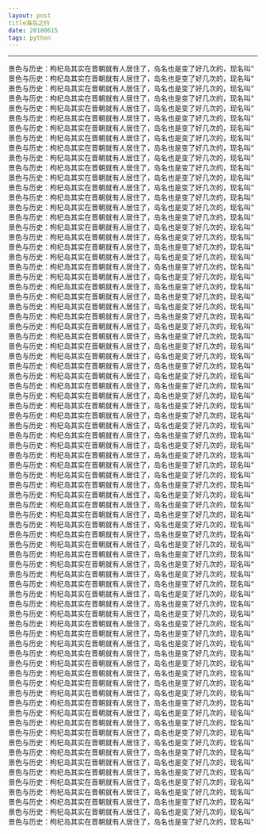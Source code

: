 ```yaml
---
layout: post
title海岛之约
date: 20180615
tags: python  
---
```

--- 
 景色与历史：枸杞岛其实在晋朝就有人居住了，岛名也是变了好几次的，现名叫“
 景色与历史：枸杞岛其实在晋朝就有人居住了，岛名也是变了好几次的，现名叫“
 景色与历史：枸杞岛其实在晋朝就有人居住了，岛名也是变了好几次的，现名叫“
 景色与历史：枸杞岛其实在晋朝就有人居住了，岛名也是变了好几次的，现名叫“
 景色与历史：枸杞岛其实在晋朝就有人居住了，岛名也是变了好几次的，现名叫“
 景色与历史：枸杞岛其实在晋朝就有人居住了，岛名也是变了好几次的，现名叫“
 景色与历史：枸杞岛其实在晋朝就有人居住了，岛名也是变了好几次的，现名叫“
 景色与历史：枸杞岛其实在晋朝就有人居住了，岛名也是变了好几次的，现名叫“
 景色与历史：枸杞岛其实在晋朝就有人居住了，岛名也是变了好几次的，现名叫“
 景色与历史：枸杞岛其实在晋朝就有人居住了，岛名也是变了好几次的，现名叫“
 景色与历史：枸杞岛其实在晋朝就有人居住了，岛名也是变了好几次的，现名叫“
 景色与历史：枸杞岛其实在晋朝就有人居住了，岛名也是变了好几次的，现名叫“
 景色与历史：枸杞岛其实在晋朝就有人居住了，岛名也是变了好几次的，现名叫“
 景色与历史：枸杞岛其实在晋朝就有人居住了，岛名也是变了好几次的，现名叫“
 景色与历史：枸杞岛其实在晋朝就有人居住了，岛名也是变了好几次的，现名叫“
 景色与历史：枸杞岛其实在晋朝就有人居住了，岛名也是变了好几次的，现名叫“
 景色与历史：枸杞岛其实在晋朝就有人居住了，岛名也是变了好几次的，现名叫“
 景色与历史：枸杞岛其实在晋朝就有人居住了，岛名也是变了好几次的，现名叫“
 景色与历史：枸杞岛其实在晋朝就有人居住了，岛名也是变了好几次的，现名叫“
 景色与历史：枸杞岛其实在晋朝就有人居住了，岛名也是变了好几次的，现名叫“
 景色与历史：枸杞岛其实在晋朝就有人居住了，岛名也是变了好几次的，现名叫“
 景色与历史：枸杞岛其实在晋朝就有人居住了，岛名也是变了好几次的，现名叫“
 景色与历史：枸杞岛其实在晋朝就有人居住了，岛名也是变了好几次的，现名叫“
 景色与历史：枸杞岛其实在晋朝就有人居住了，岛名也是变了好几次的，现名叫“
 景色与历史：枸杞岛其实在晋朝就有人居住了，岛名也是变了好几次的，现名叫“
 景色与历史：枸杞岛其实在晋朝就有人居住了，岛名也是变了好几次的，现名叫“
 景色与历史：枸杞岛其实在晋朝就有人居住了，岛名也是变了好几次的，现名叫“
 景色与历史：枸杞岛其实在晋朝就有人居住了，岛名也是变了好几次的，现名叫“
 景色与历史：枸杞岛其实在晋朝就有人居住了，岛名也是变了好几次的，现名叫“
 景色与历史：枸杞岛其实在晋朝就有人居住了，岛名也是变了好几次的，现名叫“
 景色与历史：枸杞岛其实在晋朝就有人居住了，岛名也是变了好几次的，现名叫“
 景色与历史：枸杞岛其实在晋朝就有人居住了，岛名也是变了好几次的，现名叫“
 景色与历史：枸杞岛其实在晋朝就有人居住了，岛名也是变了好几次的，现名叫“
 景色与历史：枸杞岛其实在晋朝就有人居住了，岛名也是变了好几次的，现名叫“
 景色与历史：枸杞岛其实在晋朝就有人居住了，岛名也是变了好几次的，现名叫“
 景色与历史：枸杞岛其实在晋朝就有人居住了，岛名也是变了好几次的，现名叫“
 景色与历史：枸杞岛其实在晋朝就有人居住了，岛名也是变了好几次的，现名叫“
 景色与历史：枸杞岛其实在晋朝就有人居住了，岛名也是变了好几次的，现名叫“
 景色与历史：枸杞岛其实在晋朝就有人居住了，岛名也是变了好几次的，现名叫“
 景色与历史：枸杞岛其实在晋朝就有人居住了，岛名也是变了好几次的，现名叫“
 景色与历史：枸杞岛其实在晋朝就有人居住了，岛名也是变了好几次的，现名叫“
 景色与历史：枸杞岛其实在晋朝就有人居住了，岛名也是变了好几次的，现名叫“
 景色与历史：枸杞岛其实在晋朝就有人居住了，岛名也是变了好几次的，现名叫“
 景色与历史：枸杞岛其实在晋朝就有人居住了，岛名也是变了好几次的，现名叫“
 景色与历史：枸杞岛其实在晋朝就有人居住了，岛名也是变了好几次的，现名叫“
 景色与历史：枸杞岛其实在晋朝就有人居住了，岛名也是变了好几次的，现名叫“
 景色与历史：枸杞岛其实在晋朝就有人居住了，岛名也是变了好几次的，现名叫“
 景色与历史：枸杞岛其实在晋朝就有人居住了，岛名也是变了好几次的，现名叫“
 景色与历史：枸杞岛其实在晋朝就有人居住了，岛名也是变了好几次的，现名叫“
 景色与历史：枸杞岛其实在晋朝就有人居住了，岛名也是变了好几次的，现名叫“
 景色与历史：枸杞岛其实在晋朝就有人居住了，岛名也是变了好几次的，现名叫“
 景色与历史：枸杞岛其实在晋朝就有人居住了，岛名也是变了好几次的，现名叫“
 景色与历史：枸杞岛其实在晋朝就有人居住了，岛名也是变了好几次的，现名叫“
 景色与历史：枸杞岛其实在晋朝就有人居住了，岛名也是变了好几次的，现名叫“
 景色与历史：枸杞岛其实在晋朝就有人居住了，岛名也是变了好几次的，现名叫“
 景色与历史：枸杞岛其实在晋朝就有人居住了，岛名也是变了好几次的，现名叫“
 景色与历史：枸杞岛其实在晋朝就有人居住了，岛名也是变了好几次的，现名叫“
 景色与历史：枸杞岛其实在晋朝就有人居住了，岛名也是变了好几次的，现名叫“
 景色与历史：枸杞岛其实在晋朝就有人居住了，岛名也是变了好几次的，现名叫“
 景色与历史：枸杞岛其实在晋朝就有人居住了，岛名也是变了好几次的，现名叫“
 景色与历史：枸杞岛其实在晋朝就有人居住了，岛名也是变了好几次的，现名叫“
 景色与历史：枸杞岛其实在晋朝就有人居住了，岛名也是变了好几次的，现名叫“
 景色与历史：枸杞岛其实在晋朝就有人居住了，岛名也是变了好几次的，现名叫“
 景色与历史：枸杞岛其实在晋朝就有人居住了，岛名也是变了好几次的，现名叫“
 景色与历史：枸杞岛其实在晋朝就有人居住了，岛名也是变了好几次的，现名叫“
 景色与历史：枸杞岛其实在晋朝就有人居住了，岛名也是变了好几次的，现名叫“
 景色与历史：枸杞岛其实在晋朝就有人居住了，岛名也是变了好几次的，现名叫“
 景色与历史：枸杞岛其实在晋朝就有人居住了，岛名也是变了好几次的，现名叫“
 景色与历史：枸杞岛其实在晋朝就有人居住了，岛名也是变了好几次的，现名叫“
 景色与历史：枸杞岛其实在晋朝就有人居住了，岛名也是变了好几次的，现名叫“
 景色与历史：枸杞岛其实在晋朝就有人居住了，岛名也是变了好几次的，现名叫“
 景色与历史：枸杞岛其实在晋朝就有人居住了，岛名也是变了好几次的，现名叫“
 景色与历史：枸杞岛其实在晋朝就有人居住了，岛名也是变了好几次的，现名叫“
 景色与历史：枸杞岛其实在晋朝就有人居住了，岛名也是变了好几次的，现名叫“
 景色与历史：枸杞岛其实在晋朝就有人居住了，岛名也是变了好几次的，现名叫“
 景色与历史：枸杞岛其实在晋朝就有人居住了，岛名也是变了好几次的，现名叫“
 景色与历史：枸杞岛其实在晋朝就有人居住了，岛名也是变了好几次的，现名叫“
